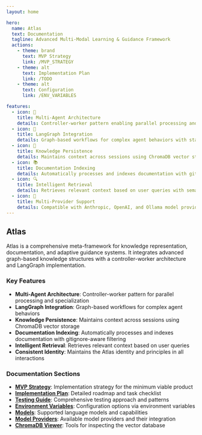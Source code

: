 ```yaml
---
layout: home

hero:
  name: Atlas
  text: Documentation
  tagline: Advanced Multi-Modal Learning & Guidance Framework
  actions:
    - theme: brand
      text: MVP Strategy
      link: /MVP_STRATEGY
    - theme: alt
      text: Implementation Plan
      link: /TODO
    - theme: alt
      text: Configuration
      link: /ENV_VARIABLES

features:
  - icon: 🤖
    title: Multi-Agent Architecture
    details: Controller-worker pattern enabling parallel processing and agent specialization
  - icon: 🔄
    title: LangGraph Integration
    details: Graph-based workflows for complex agent behaviors with state management
  - icon: 🧠
    title: Knowledge Persistence
    details: Maintains context across sessions using ChromaDB vector storage
  - icon: 📚
    title: Documentation Indexing
    details: Automatically processes and indexes documentation with gitignore-aware filtering
  - icon: 🔍
    title: Intelligent Retrieval
    details: Retrieves relevant context based on user queries with semantic search
  - icon: 🧩
    title: Multi-Provider Support
    details: Compatible with Anthropic, OpenAI, and Ollama model providers
---
```


## Atlas

Atlas is a comprehensive meta-framework for knowledge representation, documentation, and adaptive guidance systems. It integrates advanced graph-based knowledge structures with a controller-worker architecture and LangGraph implementation.

### Key Features

- **Multi-Agent Architecture**: Controller-worker pattern for parallel processing and specialization
- **LangGraph Integration**: Graph-based workflows for complex agent behaviors
- **Knowledge Persistence**: Maintains context across sessions using ChromaDB vector storage
- **Documentation Indexing**: Automatically processes and indexes documentation with gitignore-aware filtering
- **Intelligent Retrieval**: Retrieves relevant context based on user queries
- **Consistent Identity**: Maintains the Atlas identity and principles in all interactions

### Documentation Sections

- **[MVP Strategy](MVP_STRATEGY.md)**: Implementation strategy for the minimum viable product
- **[Implementation Plan](TODO.md)**: Detailed roadmap and task checklist
- **[Testing Guide](TESTING.md)**: Comprehensive testing approach and patterns
- **[Environment Variables](ENV_VARIABLES.md)**: Configuration options via environment variables
- **[Models](MODELS.md)**: Supported language models and capabilities
- **[Model Providers](MODEL_PROVIDERS.md)**: Available model providers and their integration
- **[ChromaDB Viewer](CHROMADB_VIEWER.md)**: Tools for inspecting the vector database
